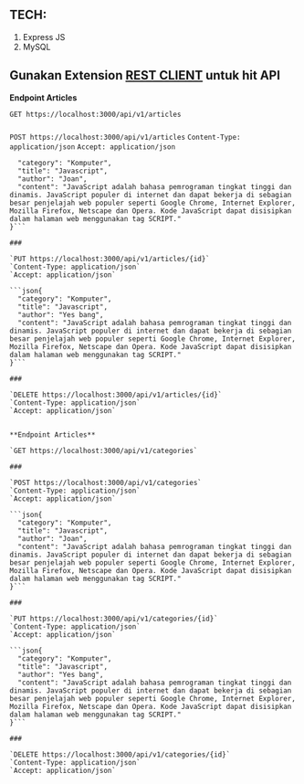 ## TECH: 
1. Express JS
2. MySQL

## Gunakan Extension [REST CLIENT](https://marketplace.visualstudio.com/items?itemName=humao.rest-client) untuk hit API

**Endpoint Articles**

`GET https://localhost:3000/api/v1/articles`

###

`POST https://localhost:3000/api/v1/articles`
`Content-Type: application/json`
`Accept: application/json`

```json{
  "category": "Komputer",
  "title": "Javascript",
  "author": "Joan",
  "content": "JavaScript adalah bahasa pemrograman tingkat tinggi dan dinamis. JavaScript populer di internet dan dapat bekerja di sebagian besar penjelajah web populer seperti Google Chrome, Internet Explorer, Mozilla Firefox, Netscape dan Opera. Kode JavaScript dapat disisipkan dalam halaman web menggunakan tag SCRIPT."
}```

###

`PUT https://localhost:3000/api/v1/articles/{id}`
`Content-Type: application/json`
`Accept: application/json`

```json{
  "category": "Komputer",
  "title": "Javascript",
  "author": "Yes bang",
  "content": "JavaScript adalah bahasa pemrograman tingkat tinggi dan dinamis. JavaScript populer di internet dan dapat bekerja di sebagian besar penjelajah web populer seperti Google Chrome, Internet Explorer, Mozilla Firefox, Netscape dan Opera. Kode JavaScript dapat disisipkan dalam halaman web menggunakan tag SCRIPT."
}```

###

`DELETE https://localhost:3000/api/v1/articles/{id}`
`Content-Type: application/json`
`Accept: application/json`


**Endpoint Articles**

`GET https://localhost:3000/api/v1/categories`

###

`POST https://localhost:3000/api/v1/categories`
`Content-Type: application/json`
`Accept: application/json`

```json{
  "category": "Komputer",
  "title": "Javascript",
  "author": "Joan",
  "content": "JavaScript adalah bahasa pemrograman tingkat tinggi dan dinamis. JavaScript populer di internet dan dapat bekerja di sebagian besar penjelajah web populer seperti Google Chrome, Internet Explorer, Mozilla Firefox, Netscape dan Opera. Kode JavaScript dapat disisipkan dalam halaman web menggunakan tag SCRIPT."
}```

###

`PUT https://localhost:3000/api/v1/categories/{id}`
`Content-Type: application/json`
`Accept: application/json`

```json{
  "category": "Komputer",
  "title": "Javascript",
  "author": "Yes bang",
  "content": "JavaScript adalah bahasa pemrograman tingkat tinggi dan dinamis. JavaScript populer di internet dan dapat bekerja di sebagian besar penjelajah web populer seperti Google Chrome, Internet Explorer, Mozilla Firefox, Netscape dan Opera. Kode JavaScript dapat disisipkan dalam halaman web menggunakan tag SCRIPT."
}```

###

`DELETE https://localhost:3000/api/v1/categories/{id}`
`Content-Type: application/json`
`Accept: application/json`
